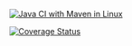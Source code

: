 [![Java CI with Maven in Linux](https://github.com/MihailTeodor/github-ci-example/actions/workflows/maven.yml/badge.svg)](https://github.com/MihailTeodor/github-ci-example/actions/workflows/maven.yml)

[![Coverage Status](https://coveralls.io/repos/github/MihailTeodor/github-ci-example/badge.svg?branch=master)](https://coveralls.io/github/MihailTeodor/github-ci-example?branch=master)
